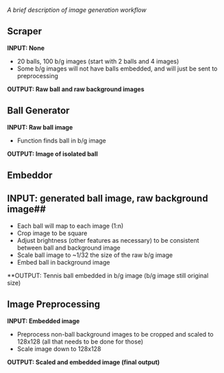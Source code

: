 *A brief description of image generation workflow*

## Scraper

**INPUT: None**

- 20 balls, 100 b/g images (start with 2 balls and 4 images)
- Some b/g images will not have balls embedded, and will just be sent to preprocessing

**OUTPUT: Raw ball and raw background images**

## Ball Generator

**INPUT: Raw ball image**

- Function finds ball in b/g image

**OUTPUT: Image of isolated ball**

## Embeddor

## INPUT: generated ball image, raw background image##

- Each ball will map to each image (1:n)
- Crop image to be square
- Adjust brightness (other features as necessary) to be consistent between ball and background image
- Scale ball image to ~1/32 the size of the raw b/g image
- Embed ball in background image

**OUTPUT: Tennis ball embedded in b/g image (b/g image still original size)

## Image Preprocessing

**INPUT: Embedded image**

- Preprocess non-ball background images to be cropped and scaled to 128x128 (all that needs to be done for those)
- Scale image down to 128x128

**OUTPUT: Scaled and embedded image (final output)**
